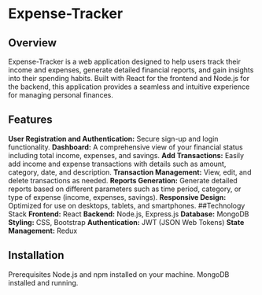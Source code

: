 # Expense-Tracker
## Overview
Expense-Tracker is a web application designed to help users track their income and expenses, generate detailed financial reports, and gain insights into their spending habits. Built with React for the frontend and Node.js for the backend, this application provides a seamless and intuitive experience for managing personal finances.

## Features
**User Registration and Authentication:** Secure sign-up and login functionality.
**Dashboard:** A comprehensive view of your financial status including total income, expenses, and savings.
**Add Transactions:** Easily add income and expense transactions with details such as amount, category, date, and description.
**Transaction Management:** View, edit, and delete transactions as needed.
**Reports Generation:** Generate detailed reports based on different parameters such as time period, category, or type of expense (income, expenses, savings).
**Responsive Design:** Optimized for use on desktops, tablets, and smartphones.
##Technology Stack
**Frontend:** React
**Backend:** Node.js, Express.js
**Database:** MongoDB
**Styling:** CSS, Bootstrap
**Authentication:** JWT (JSON Web Tokens)
**State Management:** Redux
## Installation
Prerequisites
Node.js and npm installed on your machine.
MongoDB installed and running.
